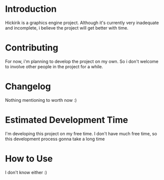 # Introduction
Hickirik is a graphics engine project. Although it's currently very inadequate and incomplete, i believe the project will get better with time.
# Contributing
For now, i'm planning to develop the project on my own. So i don't welcome to involve other people in the project for a while.
# Changelog
Nothing mentioning to worth now :)
# Estimated Development Time
I'm developing this project on my free time. I don't have much free time, so this development process gonna take a long time
# How to Use
I don't know either :)
